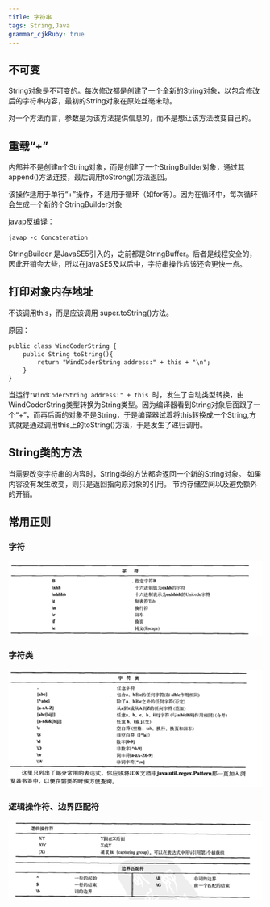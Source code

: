 ```yaml
---
title: 字符串
tags: String,Java
grammar_cjkRuby: true
---
```

## 不可变

String对象是不可变的。每次修改都是创建了一个全新的String对象，以包含修改后的字符串内容，最初的String对象在原处丝毫未动。

对一个方法而言，参数是为该方法提供信息的，而不是想让该方法改变自己的。

## 重载“+”

内部并不是创建n个String对象，而是创建了一个StringBuilder对象，通过其append()方法连接，最后调用toStrong()方法返回。

该操作适用于单行“+”操作，不适用于循环（如for等）。因为在循环中，每次循环会生成一个新的个StringBuilder对象

javap反编译：
```
javap -c Concatenation
```

StringBuilder 是JavaSE5引入的，之前都是StringBuffer。后者是线程安全的，因此开销会大些，所以在javaSE5及以后中，字符串操作应该还会更快一点。

## 打印对象内存地址

不该调用this，而是应该调用 super.toString()方法。

原因：
```
public class WindCoderString {
	public String toString(){
		return "WindCoderString address:" + this + "\n";
	}
}
```
当运行```"WindCoderString address:" + this ```时，发生了自动类型转换，由WindCoderString类型转换为String类型。因为编译器看到String对象后面跟了一个“+”，而再后面的对象不是String，于是编译器试着将this转换成一个String,方式就是通过调用this上的toString()方法，于是发生了递归调用。

## String类的方法
当需要改变字符串的内容时，String类的方法都会返回一个新的String对象。
如果内容没有发生改变，则只是返回指向原对象的引用。
节约存储空间以及避免额外的开销。

## 常用正则
### 字符
![enter description here](./images/1528452385661.png)

### 字符类
![enter description here](./images/1528452428849.png)

### 逻辑操作符、边界匹配符
![enter description here](./images/1528452451728.png)

